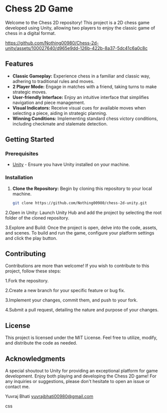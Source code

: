 

# Chess 2D Game

Welcome to the Chess 2D repository! This project is a 2D chess game developed using Unity, allowing two players to enjoy the classic game of chess in a digital format.


https://github.com/Nothing00980/Chess-2d-unity/assets/100027640/d965e9dd-126b-422b-8a37-5dc41c6a0c8c



## Features

- **Classic Gameplay:** Experience chess in a familiar and classic way, adhering to traditional rules and moves.
- **2 Player Mode:** Engage in matches with a friend, taking turns to make strategic moves.
- **User-friendly Interface:** Enjoy an intuitive interface that simplifies navigation and piece management.
- **Visual Indicators:** Receive visual cues for available moves when selecting a piece, aiding in strategic planning.
- **Winning Conditions:** Implementing standard chess victory conditions, including checkmate and stalemate detection.

## Getting Started

### Prerequisites

- [Unity](https://unity.com/) - Ensure you have Unity installed on your machine.

### Installation

1. **Clone the Repository:** Begin by cloning this repository to your local machine.

   ```sh
   git clone https://github.com/Nothing00980/chess-2d-unity.git
   ```
2.Open in Unity: Launch Unity Hub and add the project by selecting the root folder of the cloned repository.

3.Explore and Build: Once the project is open, delve into the code, assets, and scenes. To build and run the game, configure your platform settings and click the play button.

## Contributing
Contributions are more than welcome! If you wish to contribute to this project, follow these steps:

1.Fork the repository.

2.Create a new branch for your specific feature or bug fix.

3.Implement your changes, commit them, and push to your fork.

4.Submit a pull request, detailing the nature and purpose of your changes.

## License
This project is licensed under the MIT License. Feel free to utilize, modify, and distribute the code as needed.

## Acknowledgments
A special shoutout to Unity for providing an exceptional platform for game development.
Enjoy both playing and developing the Chess 2D game! For any inquiries or suggestions, please don't hesitate to open an issue or contact me.

Yuvraj Bhati
yuvrajbhati00980@gmail.com

css
